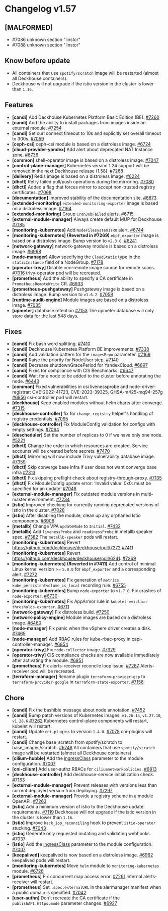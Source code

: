 # Changelog v1.57

## [MALFORMED]


 - #7086 unknown section "linstor"
 - #7088 unknown section "linstor"

## Know before update


 - All containers that use `spotify/scratch` image will be restarted (almost all Deckhouse containers).
 - Deckhouse will not upgrade if the istio version in the cluster is lower than `1.16`.

## Features


 - **[candi]** Add Deckhouse Kubernetes Platform Basic Edition (BE). [#7260](https://github.com/deckhouse/deckhouse/pull/7260)
 - **[candi]** Add the ability to install packages from images inside an external module. [#7254](https://github.com/deckhouse/deckhouse/pull/7254)
 - **[candi]** Set curl connect timeout to 10s and explicitly set overall timeout to 300s. [#7059](https://github.com/deckhouse/deckhouse/pull/7059)
 - **[ceph-csi]** ceph-csi module is based on a distroless image. [#6724](https://github.com/deckhouse/deckhouse/pull/6724)
 - **[cloud-provider-yandex]** Add alert about deprecated NAT Instance zone. [#6736](https://github.com/deckhouse/deckhouse/pull/6736)
 - **[common]** shell-operator image is based on a distroless image. [#7047](https://github.com/deckhouse/deckhouse/pull/7047)
 - **[control-plane-manager]** Kubernetes version 1.24 support will be removed in the next Deckhouse release (1.58). [#7268](https://github.com/deckhouse/deckhouse/pull/7268)
 - **[delivery]** Redis image is based on a distroless image. [#6224](https://github.com/deckhouse/deckhouse/pull/6224)
 - **[dhctl]** Retry failed pull/push operations during the mirroring. [#7080](https://github.com/deckhouse/deckhouse/pull/7080)
 - **[dhctl]** Added a flag that forces mirror to accept non-trusted registry certificates. [#7068](https://github.com/deckhouse/deckhouse/pull/7068)
 - **[documentation]** Improved stability of the documentation site. [#6873](https://github.com/deckhouse/deckhouse/pull/6873)
 - **[extended-monitoring]** `extended-monitoring-exporter` image is based on a distroless image. [#7164](https://github.com/deckhouse/deckhouse/pull/7164)
 - **[extended-monitoring]** Group `CronJobFailed` alerts. [#6715](https://github.com/deckhouse/deckhouse/pull/6715)
 - **[external-module-manager]** Always create default MUP for Deckhouse [#7185](https://github.com/deckhouse/deckhouse/pull/7185)
 - **[monitoring-kubernetes]** Add `NodeFilesystemIsRO` alert. [#6744](https://github.com/deckhouse/deckhouse/pull/6744)
 - **[monitoring-kubernetes]** **(Reverted in #7269)** `ebpf_exporter` image is based on a distroless image. Bump version to `v2.3.0`. [#6241](https://github.com/deckhouse/deckhouse/pull/6241)
 - **[network-gateway]** network-gateway module is based on a distroless image. [#6968](https://github.com/deckhouse/deckhouse/pull/6968)
 - **[node-manager]** Allow specifying the `CloudStatic` type in the `staticInstance` field of a NodeGroup. [#7178](https://github.com/deckhouse/deckhouse/pull/7178)
 - **[operator-trivy]** Disable non-remote image source for remote scans. [#7016](https://github.com/deckhouse/deckhouse/pull/7016)
    trivy-operator pod will be recreated.
 - **[prometheus]** Add the ability to specify a CA certificate in `PrometheusRemoteWrite` CR. [#6933](https://github.com/deckhouse/deckhouse/pull/6933)
 - **[prometheus-pushgateway]** Pushgateway image is based on a distroless image. Bump version to `v1.6.2`. [#7058](https://github.com/deckhouse/deckhouse/pull/7058)
 - **[runtime-audit-engine]** Module images are based on a distroless image. [#7035](https://github.com/deckhouse/deckhouse/pull/7035)
 - **[upmeter]** database retention [#7153](https://github.com/deckhouse/deckhouse/pull/7153)
    The upmeter database will only store data for the last 548 days.

## Fixes


 - **[candi]** Fix bash word splitting. [#7410](https://github.com/deckhouse/deckhouse/pull/7410)
 - **[candi]** Deckhouse Kubernetes Platform BE improvements. [#7338](https://github.com/deckhouse/deckhouse/pull/7338)
 - **[candi]** Add validation pattern for the `imagesRepo` parameter. [#7169](https://github.com/deckhouse/deckhouse/pull/7169)
 - **[candi]** Raise the priority for NodeUser step. [#7140](https://github.com/deckhouse/deckhouse/pull/7140)
 - **[candi]** Decrease shutdownGracePeriod for YandexCloud. [#6897](https://github.com/deckhouse/deckhouse/pull/6897)
 - **[candi]** Fixes for compliance with CIS Benchmarks. [#6647](https://github.com/deckhouse/deckhouse/pull/6647)
 - **[candi]** Wait for a node to be added to the cluster before annotating the node. [#6443](https://github.com/deckhouse/deckhouse/pull/6443)
 - **[common]** Fixed vulnerabilities in csi livenessprobe and node-driver-registrar: CVE-2022-41723, CVE-2023-39325, GHSA-m425-mq94-257g [#6956](https://github.com/deckhouse/deckhouse/pull/6956)
    csi-controller pod will restart.
 - **[deckhouse]** Keep enabled modules without helm charts after converge. [#7315](https://github.com/deckhouse/deckhouse/pull/7315)
 - **[deckhouse-controller]** fix for `change-registry` helper's handling of registry credentials. [#7095](https://github.com/deckhouse/deckhouse/pull/7095)
 - **[deckhouse-controller]** Fix ModuleConfig validation for configs with empty settings. [#7064](https://github.com/deckhouse/deckhouse/pull/7064)
 - **[descheduler]** Set the number of replicas to 0 if we have only one node. [#5221](https://github.com/deckhouse/deckhouse/pull/5221)
 - **[dhctl]** Change the order in which resources are created. Service accounts will be created before secrets. [#7470](https://github.com/deckhouse/deckhouse/pull/7470)
 - **[dhctl]** Mirroring will now include Trivy vulnerability database image. [#7359](https://github.com/deckhouse/deckhouse/pull/7359)
 - **[dhctl]** Skip converge base infra if user does not want converge base infra [#7313](https://github.com/deckhouse/deckhouse/pull/7313)
 - **[dhctl]** Fix skipping preflight check about registry-through-proxy. [#7135](https://github.com/deckhouse/deckhouse/pull/7135)
 - **[dhctl]** Fix ModuleConfig update error: 'Invalid value: 0x0: must be specified for an update' [#7048](https://github.com/deckhouse/deckhouse/pull/7048)
 - **[external-module-manager]** Fix outdated module versions in multi-master environment. [#7234](https://github.com/deckhouse/deckhouse/pull/7234)
 - **[istio]** Improved checking for currently running deprecated versions of Istio in the cluster. [#7028](https://github.com/deckhouse/deckhouse/pull/7028)
 - **[istio]** After disabling the module, clean up any orphaned Istio components. [#6906](https://github.com/deckhouse/deckhouse/pull/6906)
 - **[metallb]** Change VPA `updateMode` to `Initial`. [#7432](https://github.com/deckhouse/deckhouse/pull/7432)
 - **[metallb]** Add `livenessProbe` and `readinessProbe` in metallb speaker spec. [#7382](https://github.com/deckhouse/deckhouse/pull/7382)
    The `metallb-speaker` pods will restart.
 - **[monitoring-kubernetes]** Revert https://github.com/deckhouse/deckhouse/pull/7272 [#7411](https://github.com/deckhouse/deckhouse/pull/7411)
 - **[monitoring-kubernetes]** Revert https://github.com/deckhouse/deckhouse/pull/6241. [#7269](https://github.com/deckhouse/deckhouse/pull/7269)
 - **[monitoring-kubernetes]** **(Reverted in #7411)** Add control of minimal Linux kernel version >= `5.8.0` for `ebpf_exporter` and a corresponding alert. [#7272](https://github.com/deckhouse/deckhouse/pull/7272)
 - **[monitoring-kubernetes]** Fix generation of `metrics kube_persistentvolume_is_local` recording rule. [#6755](https://github.com/deckhouse/deckhouse/pull/6755)
 - **[monitoring-kubernetes]** Bump `node-exporter` to `v1.7.0`. Fix crashes of `node-exporter`. [#6730](https://github.com/deckhouse/deckhouse/pull/6730)
 - **[monitoring-kubernetes]** Fix AppArmor rule in `kubelet-eviction-thresholds-exporter`. [#6711](https://github.com/deckhouse/deckhouse/pull/6711)
 - **[network-gateway]** Fix distroless build. [#7250](https://github.com/deckhouse/deckhouse/pull/7250)
 - **[network-policy-engine]** Module images are based on a distroless image. [#6460](https://github.com/deckhouse/deckhouse/pull/6460)
 - **[node-manager]** Fix panic when the vSphere driver creates a disk. [#7465](https://github.com/deckhouse/deckhouse/pull/7465)
 - **[node-manager]** Add RBAC rules for kube-rbac-proxy in capi-controller-manager. [#6854](https://github.com/deckhouse/deckhouse/pull/6854)
 - **[operator-trivy]** Fix `node-collector` image. [#7329](https://github.com/deckhouse/deckhouse/pull/7329)
 - **[operator-trivy]** CIS compliance checks are now available immediately after activating the module. [#6951](https://github.com/deckhouse/deckhouse/pull/6951)
 - **[prometheus]** Fix alerts-receiver reconcile loop issue. [#7287](https://github.com/deckhouse/deckhouse/pull/7287)
    Alerts-receiver pod will be recreated.
 - **[terraform-manager]** Rename plugin `terraform-provider-gcp` to `terraform-provider-google` in `terraform-state-exporter`. [#7156](https://github.com/deckhouse/deckhouse/pull/7156)

## Chore


 - **[candi]** Fix the bashible message about node annotation. [#7452](https://github.com/deckhouse/deckhouse/pull/7452)
 - **[candi]** Bump patch versions of Kubernetes images: `v1.26.13`, `v1.27.10`, `v1.28.6` [#7262](https://github.com/deckhouse/deckhouse/pull/7262)
    Kubernetes control-plane components will restart, kubelet will restart.
 - **[candi]** Update `cni-plugins` to version `1.4.0`. [#7078](https://github.com/deckhouse/deckhouse/pull/7078)
    cni-plugins will restart.
 - **[candi]** Change base_scratch from spotify/scratch to base_images/scratch. [#6748](https://github.com/deckhouse/deckhouse/pull/6748)
    All containers that use `spotify/scratch` image will be restarted (almost all Deckhouse containers).
 - **[cilium-hubble]** Add the [ingressClass](https://deckhouse.io/documentation/latest/modules/500-cilium-hubble/configuration.html#parameters-ingressclass) parameter to the module configuration. [#7007](https://github.com/deckhouse/deckhouse/pull/7007)
 - **[cni-cilium]** Add user-authz RBACs for `ciliumnetworkpolicies`. [#6813](https://github.com/deckhouse/deckhouse/pull/6813)
 - **[deckhouse-controller]** Add deckhouse-service initialization check. [#7163](https://github.com/deckhouse/deckhouse/pull/7163)
 - **[external-module-manager]** Prevent releases with versions less than current deployed version from deploying. [#7297](https://github.com/deckhouse/deckhouse/pull/7297)
 - **[external-module-manager]** Provide a registry scheme in a module OpenAPI. [#7263](https://github.com/deckhouse/deckhouse/pull/7263)
 - **[istio]** Add a minimum version of istio to the Deckhouse update requirements. [#7119](https://github.com/deckhouse/deckhouse/pull/7119)
    Deckhouse will not upgrade if the istio version in the cluster is lower than `1.16`.
 - **[istio]** Improve `hack_iop_reconciling` hook to prevent `istio-operator` stucking. [#7043](https://github.com/deckhouse/deckhouse/pull/7043)
 - **[istio]** Generate only requested mutating and validating webhooks. [#7037](https://github.com/deckhouse/deckhouse/pull/7037)
 - **[istio]** Add the [ingressClass](https://deckhouse.io/documentation/latest/modules/110-istio/configuration.html#parameters-ingressclass) parameter to the module configuration. [#7007](https://github.com/deckhouse/deckhouse/pull/7007)
 - **[keepalived]** keepalived is now based on a distroless image. [#6962](https://github.com/deckhouse/deckhouse/pull/6962)
    keepalived pods will restart.
 - **[monitoring-kubernetes]** Move `helm` module to `monitoring-kubernetes` module. [#6726](https://github.com/deckhouse/deckhouse/pull/6726)
 - **[prometheus]** Fix concurrent map access error. [#7261](https://github.com/deckhouse/deckhouse/pull/7261)
    Internal alerts-receiver will restart.
 - **[prometheus]** Set `.spec.externalURL` in the alermanager manifest when a public domain is specified. [#7042](https://github.com/deckhouse/deckhouse/pull/7042)
 - **[user-authn]** Don't recreate the CA certificate if the `publishAPI.https.mode` parameter changes. [#6927](https://github.com/deckhouse/deckhouse/pull/6927)

